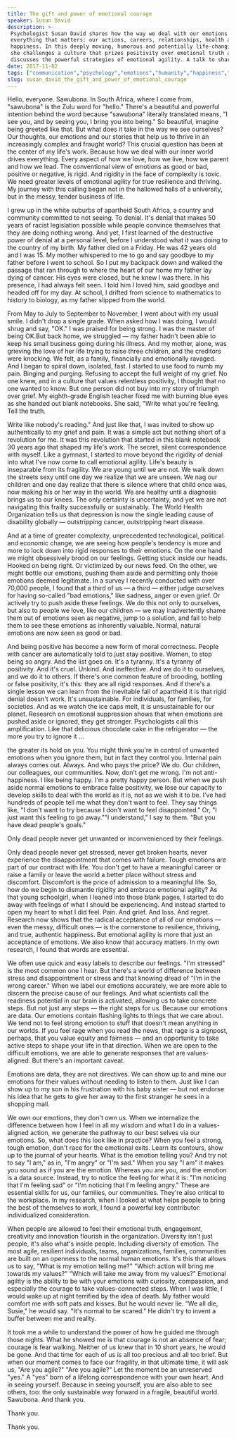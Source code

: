 ```yaml
---
title: The gift and power of emotional courage
speaker: Susan David
description: >-
 Psychologist Susan David shares how the way we deal with our emotions shapes
 everything that matters: our actions, careers, relationships, health and
 happiness. In this deeply moving, humorous and potentially life-changing talk,
 she challenges a culture that prizes positivity over emotional truth and
 discusses the powerful strategies of emotional agility. A talk to share.
date: 2017-11-02
tags: ["communication","psychology","emotions","humanity","happiness","depression","personal-growth","life","culture","business","social-change","work","motivation"]
slug: susan_david_the_gift_and_power_of_emotional_courage
---
```


Hello, everyone. Sawubona. In South Africa, where I come from, "sawubona" is the Zulu word
for "hello." There's a beautiful and powerful intention behind the word because "sawubona"
literally translated means, "I see you, and by seeing you, I bring you into being." So
beautiful, imagine being greeted like that. But what does it take in the way we see
ourselves? Our thoughts, our emotions and our stories that help us to thrive in an
increasingly complex and fraught world? This crucial question has been at the center of my
life's work. Because how we deal with our inner world drives everything. Every aspect of
how we love, how we live, how we parent and how we lead. The conventional view of emotions
as good or bad, positive or negative, is rigid. And rigidity in the face of complexity is
toxic. We need greater levels of emotional agility for true resilience and thriving. My
journey with this calling began not in the hallowed halls of a university, but in the
messy, tender business of life.

I grew up in the white suburbs of apartheid South Africa, a country and community
committed to not seeing. To denial. It's denial that makes 50 years of racist legislation
possible while people convince themselves that they are doing nothing wrong. And yet, I
first learned of the destructive power of denial at a personal level, before I understood
what it was doing to the country of my birth. My father died on a Friday. He was 42 years
old and I was 15. My mother whispered to me to go and say goodbye to my father before I
went to school. So I put my backpack down and walked the passage that ran through to where
the heart of our home my father lay dying of cancer. His eyes were closed, but he knew I
was there. In his presence, I had always felt seen. I told him I loved him, said goodbye
and headed off for my day. At school, I drifted from science to mathematics to history to
biology, as my father slipped from the world.

From May to July to September to November, I went about with my usual smile. I didn't drop
a single grade. When asked how I was doing, I would shrug and say, "OK." I was praised for
being strong. I was the master of being OK.But back home, we struggled — my father hadn't
been able to keep his small business going during his illness. And my mother, alone, was
grieving the love of her life trying to raise three children, and the creditors were
knocking. We felt, as a family, financially and emotionally ravaged. And I began to spiral
down, isolated, fast. I started to use food to numb my pain. Binging and purging. Refusing
to accept the full weight of my grief. No one knew, and in a culture that values
relentless positivity, I thought that no one wanted to know. But one person did not buy
into my story of triumph over grief. My eighth-grade English teacher fixed me with burning
blue eyes as she handed out blank notebooks. She said, "Write what you're feeling. Tell
the truth.

Write like nobody's reading." And just like that, I was invited to show up authentically
to my grief and pain. It was a simple act but nothing short of a revolution for me. It was
this revolution that started in this blank notebook 30 years ago that shaped my life's
work. The secret, silent correspondence with myself. Like a gymnast, I started to move
beyond the rigidity of denial into what I've now come to call emotional agility. Life's
beauty is inseparable from its fragility. We are young until we are not. We walk down the
streets sexy until one day we realize that we are unseen. We nag our children and one day
realize that there is silence where that child once was, now making his or her way in the
world. We are healthy until a diagnosis brings us to our knees. The only certainty is
uncertainty, and yet we are not navigating this frailty successfully or sustainably. The
World Health Organization tells us that depression is now the single leading cause of
disability globally — outstripping cancer, outstripping heart disease.

And at a time of greater complexity, unprecedented technological, political and economic
change, we are seeing how people's tendency is more and more to lock down into rigid
responses to their emotions. On the one hand we might obsessively brood on our feelings.
Getting stuck inside our heads. Hooked on being right. Or victimized by our news feed. On
the other, we might bottle our emotions, pushing them aside and permitting only those
emotions deemed legitimate. In a survey I recently conducted with over 70,000 people, I
found that a third of us — a third — either judge ourselves for having so-called "bad
emotions," like sadness, anger or even grief. Or actively try to push aside these
feelings. We do this not only to ourselves, but also to people we love, like our children
— we may inadvertently shame them out of emotions seen as negative, jump to a solution,
and fail to help them to see these emotions as inherently valuable. Normal, natural
emotions are now seen as good or bad.

And being positive has become a new form of moral correctness. People with cancer are
automatically told to just stay positive. Women, to stop being so angry. And the list goes
on. It's a tyranny. It's a tyranny of positivity. And it's cruel. Unkind. And ineffective.
And we do it to ourselves, and we do it to others. If there's one common feature of
brooding, bottling or false positivity, it's this: they are all rigid responses. And if
there's a single lesson we can learn from the inevitable fall of apartheid it is that
rigid denial doesn't work. It's unsustainable. For individuals, for families, for
societies. And as we watch the ice caps melt, it is unsustainable for our planet. Research
on emotional suppression shows that when emotions are pushed aside or ignored, they get
stronger. Psychologists call this amplification. Like that delicious chocolate cake in the
refrigerator — the more you try to ignore it ...

the greater its hold on you. You might think you're in control of unwanted emotions when
you ignore them, but in fact they control you. Internal pain always comes out. Always. And
who pays the price? We do. Our children, our colleagues, our communities. Now, don't get me
wrong. I'm not anti-happiness. I like being happy. I'm a pretty happy person. But when we
push aside normal emotions to embrace false positivity, we lose our capacity to develop
skills to deal with the world as it is, not as we wish it to be. I've had hundreds of
people tell me what they don't want to feel. They say things like, "I don't want to try
because I don't want to feel disappointed." Or, "I just want this feeling to go away.""I
understand," I say to them. "But you have dead people's goals."

Only dead people never get unwanted or inconvenienced by their feelings.

Only dead people never get stressed, never get broken hearts, never experience the
disappointment that comes with failure. Tough emotions are part of our contract with life.
You don't get to have a meaningful career or raise a family or leave the world a better
place without stress and discomfort. Discomfort is the price of admission to a meaningful
life. So, how do we begin to dismantle rigidity and embrace emotional agility? As that
young schoolgirl, when I leaned into those blank pages, I started to do away with feelings
of what I should be experiencing. And instead started to open my heart to what I did feel.
Pain. And grief. And loss. And regret. Research now shows that the radical acceptance of
all of our emotions — even the messy, difficult ones — is the cornerstone to resilience,
thriving, and true, authentic happiness. But emotional agility is more that just an
acceptance of emotions. We also know that accuracy matters. In my own research, I found
that words are essential.

We often use quick and easy labels to describe our feelings. "I'm stressed" is the most
common one I hear. But there's a world of difference between stress and disappointment or
stress and that knowing dread of "I'm in the wrong career." When we label our emotions
accurately, we are more able to discern the precise cause of our feelings. And what
scientists call the readiness potential in our brain is activated, allowing us to take
concrete steps. But not just any steps — the right steps for us. Because our emotions are
data. Our emotions contain flashing lights to things that we care about. We tend not to
feel strong emotion to stuff that doesn't mean anything in our worlds. If you feel rage
when you read the news, that rage is a signpost, perhaps, that you value equity and
fairness — and an opportunity to take active steps to shape your life in that direction.
When we are open to the difficult emotions, we are able to generate responses that are
values-aligned. But there's an important caveat.

Emotions are data, they are not directives. We can show up to and mine our emotions for
their values without needing to listen to them. Just like I can show up to my son in his
frustration with his baby sister — but not endorse his idea that he gets to give her away
to the first stranger he sees in a shopping mall.

We own our emotions, they don't own us. When we internalize the difference between how I
feel in all my wisdom and what I do in a values-aligned action, we generate the pathway to
our best selves via our emotions. So, what does this look like in practice? When you feel a
strong, tough emotion, don't race for the emotional exits. Learn its contours, show up to
the journal of your hearts. What is the emotion telling you? And try not to say "I am," as
in, "I'm angry" or "I'm sad." When you say "I am" it makes you sound as if you are the
emotion. Whereas you are you, and the emotion is a data source. Instead, try to notice the
feeling for what it is: "I'm noticing that I'm feeling sad" or "I'm noticing that I'm
feeling angry." These are essential skills for us, our families, our communities. They're
also critical to the workplace. In my research, when I looked at what helps people to bring
the best of themselves to work, I found a powerful key contributor: individualized
consideration.

When people are allowed to feel their emotional truth, engagement, creativity and
innovation flourish in the organization. Diversity isn't just people, it's also what's
inside people. Including diversity of emotion. The most agile, resilient individuals,
teams, organizations, families, communities are built on an openness to the normal human
emotions. It's this that allows us to say, "What is my emotion telling me?" "Which action
will bring me towards my values?" "Which will take me away from my values?" Emotional
agility is the ability to be with your emotions with curiosity, compassion, and especially
the courage to take values-connected steps. When I was little, I would wake up at night
terrified by the idea of death. My father would comfort me with soft pats and kisses. But
he would never lie. "We all die, Susie," he would say. "It's normal to be scared." He
didn't try to invent a buffer between me and reality.

It took me a while to understand the power of how he guided me through those nights. What
he showed me is that courage is not an absence of fear; courage is fear walking. Neither
of us knew that in 10 short years, he would be gone. And that time for each of us is all
too precious and all too brief. But when our moment comes to face our fragility, in that
ultimate time, it will ask us, "Are you agile?" "Are you agile?" Let the moment be an
unreserved "yes." A "yes" born of a lifelong correspondence with your own heart. And in
seeing yourself. Because in seeing yourself, you are also able to see others, too: the
only sustainable way forward in a fragile, beautiful world. Sawubona. And thank
you.

Thank you.

Thank you.

<!--
ad_duration=3.33
event="TEDWomen 2017"
external_start_time=0
has_talk_citation=0
intro_duration=11.82
is_subtitle_required="False"
is_talk_featured="True"
language="en"
language_swap="False"
native_language="en"
number_of_related_talks=6
number_of_speakers=1
number_of_subtitled_videos=30
number_of_tags=13
number_of_talk_download_languages=30
number_of_talk_more_resources=2
number_of_talk_recommendations=0
number_of_talks_take_actions=1
post_ad_duration=0.83
published_timestamp="2018-01-30 11:41:39"
recording_date="2017-11-02"
speaker_description="Psychologist, researcher, author"
speaker_is_published=1
speaker_name="Susan David"
talk_name="The gift and power of emotional courage"
talks_tags=["communication","psychology","emotions","humanity","happiness","depression","personal-growth","life","culture","business","social-change","work","motivation"]
url_audio="https://download.ted.com/talks/SusanDavid_2017W.mp3?apikey=acme-roadrunner"
url_photo_speaker="https://pe.tedcdn.com/images/ted/e4ad6d210405da09f7f5f2d5a3c9ddd9a189714b_254x191.jpg"
url_photo_talk="https://s3.amazonaws.com/talkstar-photos/uploads/d9aa2e0c-70bf-46e8-ab13-5657d5f3bd4a/SusanDavid_2017W-embed.jpg"
url_webpage="https://www.ted.com/talks/susan_david_the_gift_and_power_of_emotional_courage"
video_type_name="TED Stage Talk"
-->